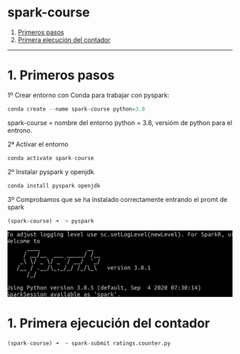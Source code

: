 # spark-course
1. [Primeros pasos](#schema)
2. [Primera ejecución del contador](#schema2)


<hr>

<a name="schema"></a>

# 1. Primeros pasos
1º  Crear entorno con Conda para trabajar con pyspark:

          
 ~~~ python
conda create --name spark-course python=3.8
~~~
spark-course = nombre del entorno
python = 3.8, versióm de python para el entrono.

2ª Activar el entorno
~~~ python
conda activate spark-course
~~~

2º Instalar pyspark  y openjdk
~~~ python
conda install pyspark openjdk

~~~

3º Comprobamos que se ha instalado correctamente entrando el promt de spark
~~~ 
(spark-course) ➜  ~ pyspark
~~~ 
![spark](001.png)

<a name="schema2"></a>

# 1. Primera ejecución del contador
~~~ python
(spark-course) ➜  ~ spark-submit ratings.counter.py
~~~